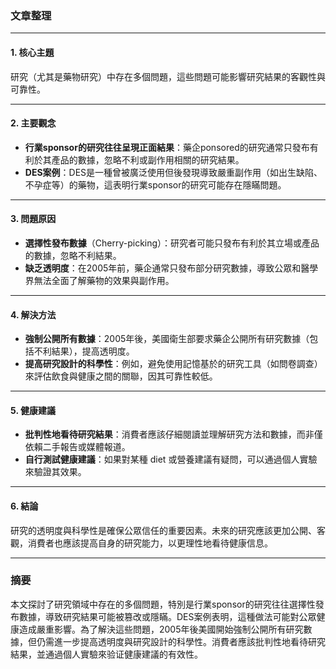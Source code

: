 ### 文章整理

---

#### 1. 核心主題  
研究（尤其是藥物研究）中存在多個問題，這些問題可能影響研究結果的客觀性與可靠性。  

---

#### 2. 主要觀念  
- **行業sponsor的研究往往呈現正面結果**：藥企ponsored的研究通常只發布有利於其產品的數據，忽略不利或副作用相關的研究結果。  
- **DES案例**：DES是一種曾被廣泛使用但後發現導致嚴重副作用（如出生缺陷、不孕症等）的藥物，這表明行業sponsor的研究可能存在隱瞞問題。  

---

#### 3. 問題原因  
- **選擇性發布數據**（Cherry-picking）：研究者可能只發布有利於其立場或產品的數據，忽略不利結果。  
- **缺乏透明度**：在2005年前，藥企通常只發布部分研究數據，導致公眾和醫學界無法全面了解藥物的效果與副作用。  

---

#### 4. 解決方法  
- **強制公開所有數據**：2005年後，美國衛生部要求藥企公開所有研究數據（包括不利結果），提高透明度。  
- **提高研究設計的科學性**：例如，避免使用記憶基於的研究工具（如問卷調查）來評估飲食與健康之間的關聯，因其可靠性較低。  

---

#### 5. 健康建議  
- **批判性地看待研究結果**：消費者應該仔細閱讀並理解研究方法和數據，而非僅依賴二手報告或媒體報道。  
- **自行測試健康建議**：如果對某種 diet 或營養建議有疑問，可以通過個人實驗來驗證其效果。  

---

#### 6. 結論  
研究的透明度與科學性是確保公眾信任的重要因素。未來的研究應該更加公開、客觀，消費者也應該提高自身的研究能力，以更理性地看待健康信息。

---

### 摘要  
本文探討了研究領域中存在的多個問題，特別是行業sponsor的研究往往選擇性發布數據，導致研究結果可能被篡改或隱瞞。DES案例表明，這種做法可能對公眾健康造成嚴重影響。為了解決這些問題，2005年後美國開始強制公開所有研究數據，但仍需進一步提高透明度與研究設計的科學性。消費者應該批判性地看待研究結果，並通過個人實驗來验证健康建議的有效性。